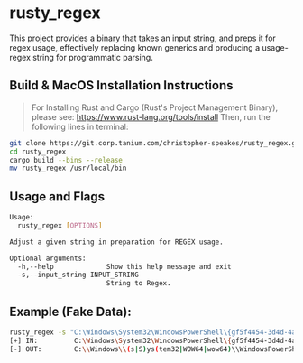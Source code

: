 # rusty_regex
This project provides a binary that takes an input string, and preps it for regex usage, effectively replacing known generics and producing a usage-regex string for programmatic parsing.

## Build & MacOS Installation Instructions
> For Installing Rust and Cargo (Rust's Project Management Binary), please see: https://www.rust-lang.org/tools/install
> Then, run the following lines in terminal:
```sh
git clone https://git.corp.tanium.com/christopher-speakes/rusty_regex.git
cd rusty_regex
cargo build --bins --release
mv rusty_regex /usr/local/bin
```

## Usage and Flags
```sh
Usage:
  rusty_regex [OPTIONS]

Adjust a given string in preparation for REGEX usage.

Optional arguments:
  -h,--help             Show this help message and exit
  -s,--input_string INPUT_STRING
                        String to Regex.
```

## Example (Fake Data):
```sh
rusty_regex -s "C:\Windows\System32\WindowsPowerShell\{gf5f4454-3d4d-4ad4-9d90-57a4132a8a94}\(powershell).exe"
[+] IN:         C:\Windows\System32\WindowsPowerShell\{gf5f4454-3d4d-4ad4-9d90-57a4132a8a94}\(powershell).exe
[-] OUT:        C:\\Windows\\(s|S)ys(tem32|WOW64|wow64)\\WindowsPowerShell\\\{([a-zA-Z0-9]{8}-([a-zA-Z0-9]{4}-){3}[a-zA-Z0-9]{12})\}\\\(powershell\)\.exe

```
